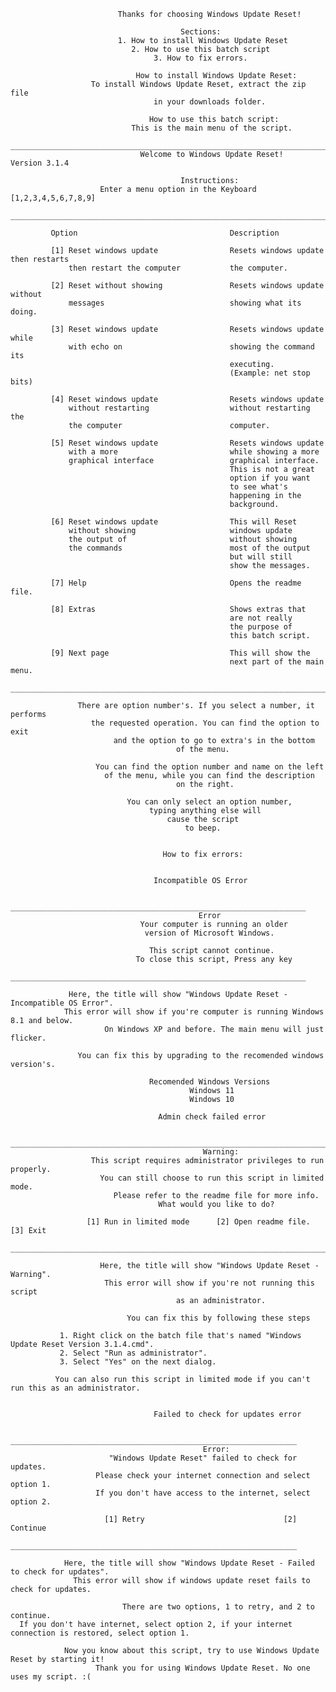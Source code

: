                             Thanks for choosing Windows Update Reset!

                                          Sections:
                            1. How to install Windows Update Reset
                               2. How to use this batch script
                                    3. How to fix errors.
                                    
                                How to install Windows Update Reset:
                      To install Windows Update Reset, extract the zip file
                                    in your downloads folder.

                                   How to use this batch script:
                               This is the main menu of the script.
       ______________________________________________________________________________________
                                 Welcome to Windows Update Reset!         Version 3.1.4        
                                                                                                   
                                          Instructions:             
                        Enter a menu option in the Keyboard [1,2,3,4,5,6,7,8,9]                         
       ______________________________________________________________________________________
                                                
             Option                                  Description    

             [1] Reset windows update                Resets windows update then restarts
                 then restart the computer           the computer.       
        
             [2] Reset without showing               Resets windows update without
                 messages                            showing what its doing.      
                       
             [3] Reset windows update                Resets windows update while  
                 with echo on                        showing the command its                  
                                                     executing.
                                                     (Example: net stop bits)

             [4] Reset windows update                Resets windows update
                 without restarting                  without restarting the   
                 the computer                        computer.             
                 
             [5] Reset windows update                Resets windows update
                 with a more                         while showing a more
                 graphical interface                 graphical interface.
                                                     This is not a great
                                                     option if you want
                                                     to see what's
                                                     happening in the
                                                     background.

             [6] Reset windows update                This will Reset
                 without showing                     windows update
                 the output of                       without showing
                 the commands                        most of the output
                                                     but will still
                                                     show the messages.   

             [7] Help                                Opens the readme file.  
             
             [8] Extras                              Shows extras that
                                                     are not really
                                                     the purpose of
                                                     this batch script.

             [9] Next page                           This will show the
                                                     next part of the main menu. 	 
       ______________________________________________________________________________________

                   There are option number's. If you select a number, it performs
                      the requested operation. You can find the option to exit
                           and the option to go to extra's in the bottom
                                         of the menu. 

                       You can find the option number and name on the left
                         of the menu, while you can find the description
                                         on the right.

                              You can only select an option number,
                                   typing anything else will
                                       cause the script
                                           to beep.                                       


                                      How to fix errors:


                                    Incompatible OS Error

                 __________________________________________________________________
                                              Error
                                 Your computer is running an older
                                  version of Microsoft Windows.
                  
                                   This script cannot continue.
                                To close this script, Press any key
                 __________________________________________________________________

                 Here, the title will show "Windows Update Reset - Incompatible OS Error".
                This error will show if you're computer is running Windows 8.1 and below.
                         On Windows XP and before. The main menu will just flicker.

                   You can fix this by upgrading to the recomended windows version's.

                                   Recomended Windows Versions
                                            Windows 11
                                            Windows 10
                                             
                                     Admin check failed error

                  _______________________________________________________________________
                                               Warning:     
                      This script requires administrator privileges to run properly.
                        You can still choose to run this script in limited mode.
                           Please refer to the readme file for more info.
                                     What would you like to do?

                     [1] Run in limited mode      [2] Open readme file.     [3] Exit
                  _______________________________________________________________________
 
                        Here, the title will show "Windows Update Reset - Warning".
                         This error will show if you're not running this script
                                         as an administrator.

                              You can fix this by following these steps

               1. Right click on the batch file that's named "Windows Update Reset Version 3.1.4.cmd".
               2. Select "Run as administrator".
               3. Select "Yes" on the next dialog.

              You can also run this script in limited mode if you can't run this as an administrator.


                                    Failed to check for updates error

                    ________________________________________________________________
                                               Error:
                          "Windows Update Reset" failed to check for updates.
                       Please check your internet connection and select option 1.
                       If you don't have access to the internet, select option 2.

                         [1] Retry                               [2] Continue
                    ________________________________________________________________

                Here, the title will show "Windows Update Reset - Failed to check for updates".
                  This error will show if windows update reset fails to check for updates.

                             There are two options, 1 to retry, and 2 to continue.
      If you don't have internet, select option 2, if your internet connection is restored, select option 1.

                Now you know about this script, try to use Windows Update Reset by starting it!
                       Thank you for using Windows Update Reset. No one uses my script. :(
